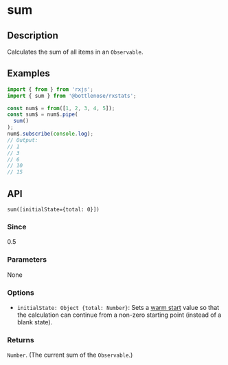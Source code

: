 # sum

## Description

Calculates the sum of all items in an `Observable`.

## Examples

```javascript
import { from } from 'rxjs';
import { sum } from '@bottlenose/rxstats';

const num$ = from([1, 2, 3, 4, 5]);
const sum$ = num$.pipe(
  sum()
);
num$.subscribe(console.log);
// Output:
// 1
// 3
// 6
// 10
// 15
```

## API
```
sum([initialState={total: 0}])
```

### Since
0.5

### Parameters
None

### Options
- `initialState: Object {total: Number}`: Sets a [warm start](https://buccaneerai.gitbook.io/bottlenose/data-analysis/rxstats/guides/warmstarts) value so that the calculation can continue from a non-zero starting point (instead of a blank state).

### Returns
`Number`. (The current sum of the `Observable`.)

